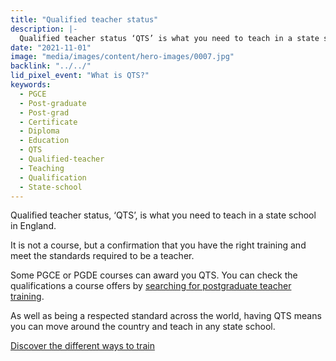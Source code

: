 ```yaml
---
title: "Qualified teacher status"
description: |-
  Qualified teacher status ‘QTS’ is what you need to teach in a state school in England.
date: "2021-11-01"
image: "media/images/content/hero-images/0007.jpg"
backlink: "../../"
lid_pixel_event: "What is QTS?"
keywords:
  - PGCE
  - Post-graduate
  - Post-grad
  - Certificate
  - Diploma
  - Education
  - QTS
  - Qualified-teacher
  - Teaching
  - Qualification
  - State-school
---
```


Qualified teacher status, ‘QTS’, is what you need to teach in a state school in England. 

It is not a course, but a confirmation that you have the right training and meet the standards required to be a teacher. 

Some PGCE or PGDE courses can award you QTS. You can check the qualifications a course offers by [searching for postgraduate teacher training](https://www.gov.uk/find-postgraduate-teacher-training-courses).

As well as being a respected standard across the world, having QTS means you can move around the country and teach in any state school.

<a href="/what-is-qts" class="button">Discover the different ways to train</a>
